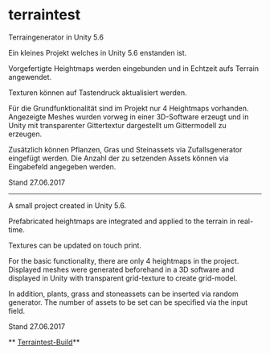 # terraintest
Terraingenerator in Unity 5.6

Ein kleines Projekt welches in Unity 5.6 enstanden ist.

Vorgefertigte Heightmaps werden eingebunden und in Echtzeit aufs Terrain angewendet.

Texturen können auf Tastendruck aktualisiert werden.

Für die Grundfunktionalität sind im Projekt nur 4 Heightmaps vorhanden.
Angezeigte Meshes wurden vorweg in einer 3D-Software erzeugt und in Unity mit
transparenter Gittertextur dargestellt um Gittermodell zu erzeugen.

Zusätzlich können Pflanzen, Gras und Steinassets via Zufallsgenerator eingefügt werden.
Die Anzahl der zu setzenden Assets können via Eingabefeld angegeben werden.

Stand 27.06.2017



-------------------------------------------------------------------------------------------------


A small project created in Unity 5.6.

Prefabricated heightmaps are integrated and applied to the terrain in real-time.

Textures can be updated on touch print.

For the basic functionality, there are only 4 heightmaps in the project. Displayed meshes were generated beforehand in a 3D software and displayed in Unity with transparent grid-texture to create grid-model.

In addition, plants, grass and stoneassets can be inserted via random generator. The number of assets to be set can be specified via the input field.

Stand 27.06.2017


** [Terraintest-Build](https://github.com/mhartdesigngit/terraintest_build)**

